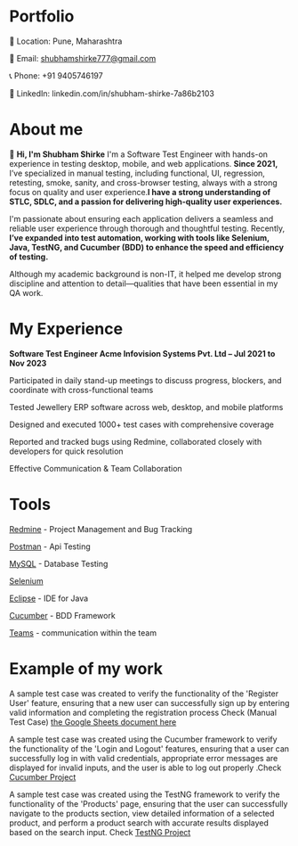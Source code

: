 # Portfolio
📍 Location: Pune, Maharashtra

📧 Email: shubhamshirke777@gmail.com

📞 Phone: +91 9405746197

🔗 LinkedIn: linkedin.com/in/shubham-shirke-7a86b2103

# About me
👋 **Hi, I'm Shubham Shirke**
I'm a Software Test Engineer with hands-on experience in testing desktop, mobile, and web applications. **Since 2021,** I’ve specialized in manual testing, including functional, UI, regression, retesting, smoke, sanity, and cross-browser testing, always with a strong focus on quality and user experience.**I have a strong understanding of STLC, SDLC, and a passion for delivering high-quality user experiences.**

I'm passionate about ensuring each application delivers a seamless and reliable user experience through thorough and thoughtful testing. Recently, **I’ve expanded into test automation, working with tools like Selenium, Java, TestNG, and Cucumber (BDD) to enhance the speed and efficiency of testing.**

Although my academic background is non-IT, it helped me develop strong discipline and attention to detail—qualities that have been essential in my QA work.

# My Experience 
**Software Test Engineer
Acme Infovision Systems Pvt. Ltd – Jul 2021 to Nov 2023**

Participated in daily stand-up meetings to discuss progress, blockers, and coordinate with cross-functional teams

Tested Jewellery ERP software across web, desktop, and mobile platforms

Designed and executed 1000+ test cases with comprehensive coverage

Reported and tracked bugs using Redmine, collaborated closely with developers for quick resolution

Effective Communication & Team Collaboration

# Tools

[Redmine](https://www.redmine.org/) - Project Management and Bug Tracking

[Postman](https://www.postman.com/) - Api Testing

[MySQL](https://www.mysql.com/) - Database Testing

[Selenium](https://www.selenium.dev/) 

[Eclipse](https://www.eclipse.org/) - IDE for Java

[Cucumber](https://cucumber.io/) - BDD Framework

[Teams](https://teams.live.com/free) - communication within the team

# Example of my work

A sample test case was created to verify the functionality of the 'Register User' feature, ensuring that a new user can successfully sign up by entering valid information and completing the registration process
Check (Manual Test Case) [the Google Sheets document here](https://docs.google.com/spreadsheets/d/1IeQdD7SHdjZT-2e1Ew60EYI8GRAfuWCPZthPYpaCvU4/edit?usp=sharing)

A sample test case was created using the Cucumber framework to verify the functionality of the 'Login and Logout' features, ensuring that a user can successfully log in with valid credentials, appropriate error messages are displayed for invalid inputs, and the user is able to log out properly .Check [Cucumber Project](https://github.com/Shubham0394-Tester/CucumberProject)

A sample test case was created using the TestNG framework to verify the functionality of the 'Products' page, ensuring that the user can successfully navigate to the products section, view detailed information of a selected product, and perform a product search with accurate results displayed based on the search input. Check [TestNG Project](https://github.com/Shubham0394-Tester/AutomationExerciseTestNG)
